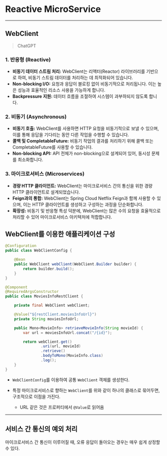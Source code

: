 # Reactive MicroService

---

## WebClient

> ChatGPT

### 1. 반응형 (Reactive)

- **비동기 데이터 스트림 처리:** WebClient는 리액터(Reactor) 라이브러리를 기반으로 하여, 비동기 스트림 데이터를 처리하는 데 최적화되어 있습니다.
- **Non-blocking I/O:** 요청과 응답이 블로킹 없이 비동기적으로 처리됩니다. 이는 높은 성능과 효율적인 리소스 사용을 가능하게 합니다.
- **Backpressure 지원:** 데이터 흐름을 조절하여 시스템이 과부하되지 않도록 합니다.

### 2. 비동기 (Asynchronous)

- **비동기 호출:** WebClient를 사용하면 HTTP 요청을 비동기적으로 보낼 수 있으며, 이를 통해 응답을 기다리는 동안 다른 작업을 수행할 수 있습니다.
- **콜백 및 CompletableFuture:** 비동기 작업의 결과를 처리하기 위해 콜백 또는 CompletableFuture를 사용할 수 있습니다.
- **Non-blocking API:** API 전체가 non-blocking으로 설계되어 있어, 동시성 문제를 최소화합니다.

### 3. 마이크로서비스 (Microservices)

- **경량 HTTP 클라이언트:** WebClient는 마이크로서비스 간의 통신을 위한 경량 HTTP 클라이언트로 설계되었습니다.
- **Feign과의 통합:** WebClient는 Spring Cloud Netflix Feign과 함께 사용할 수 있으며, 이는 HTTP 클라이언트를 생성하고 구성하는 과정을 단순화합니다.
- **확장성:** 비동기 및 반응형 특성 덕분에, WebClient는 많은 수의 요청을 효율적으로 처리할 수 있어 마이크로서비스 아키텍처에 적합합니다.

## WebClient를 이용한 애플리케이션 구성

```java
@Configuration
public class WebClientConfig {

    @Bean
    public WebClient webClient(WebClient.Builder builder) {
        return builder.build();
    }
}
```

```java
@Component
@RequiredArgsConstructor
public class MoviesInfoRestClient {

    private final WebClient webClient;

    @Value("${restClient.moviesInfoUrl}")
    private String moviesInfoUrl;

    public Mono<MovieInfo> retrieveMovieInfo(String movieId) {
        var url = moviesInfoUrl.concat("/{id}");

        return webClient.get()
                .uri(url, movieId)
                .retrieve()
                .bodyToMono(MovieInfo.class)
                .log();
    }
}
```

- `WebClientConfig`를 이용하여 공통 `WebClient` 객체를 생성한다.

- 특정 마이크로서비스로 향하는 `WebClient`를 위와 같이 하나의 클래스로 묶어두면, 구조적으로 이점을 가진다.
  
  - URL 같은 것은 프로퍼티에서 `@Value`로 읽어옴

---

## 서비스 간 통신의 예외 처리

마이크로서비스 간 통신이 이루어질 때, 오류 응답이 돌아오는 경우는 매우 쉽게 상정할 수 있다.


